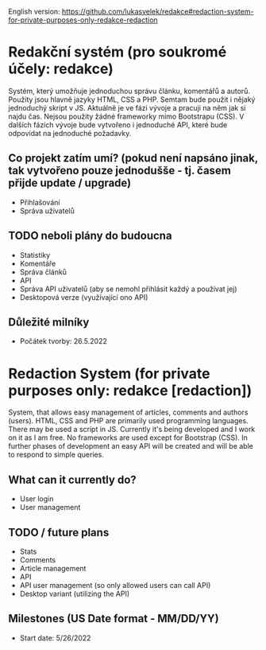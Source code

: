 English version: https://github.com/lukasvelek/redakce#redaction-system-for-private-purposes-only-redakce-redaction
# Redakční systém (pro soukromé účely: redakce)
Systém, který umožňuje jednoduchou správu článku, komentářů a autorů.
Použity jsou hlavně jazyky HTML, CSS a PHP. Semtam bude použit i nějaký jednoduchý skript v JS.
Aktuálně je ve fázi vývoje a pracuji na něm jak si najdu čas.
Nejsou použity žádné frameworky mimo Bootstrapu (CSS).
V dalších fázích vývoje bude vytvořeno i jednoduché API, které bude odpovídat na jednoduché požadavky.

## Co projekt zatím umí? (pokud není napsáno jinak, tak vytvořeno pouze jednodušše - tj. časem přijde update / upgrade)
 - Přihlašování
 - Správa uživatelů

## TODO neboli plány do budoucna
 - Statistiky
 - Komentáře
 - Správa článků
 - API
 - Správa API uživatelů (aby se nemohl přihlásit každý a používat jej)
 - Desktopová verze (využívající ono API)

## Důležité milníky
 - Počátek tvorby: 26.5.2022


# Redaction System (for private purposes only: redakce [redaction])
System, that allows easy management of articles, comments and authors (users).
HTML, CSS and PHP are primarily used programming languages. There may be used a script in JS.
Currently it's being developed and I work on it as I am free.
No frameworks are used except for Bootstrap (CSS).
In further phases of development an easy API will be created and will be able to respond to simple queries.

## What can it currently do?
 - User login
 - User management

## TODO / future plans
 - Stats
 - Comments
 - Article management
 - API
 - API user management (so only allowed users can call API)
 - Desktop variant (utilizing the API)

## Milestones (US Date format - MM/DD/YY)
 - Start date: 5/26/2022
